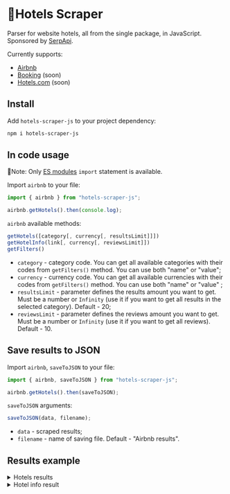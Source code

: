 # 🏨Hotels Scraper

Parser for website hotels, all from the single package, in JavaScript. Sponsored by [SerpApi](https://serpapi.com/).

Currently supports:

- [Airbnb](https://www.airbnb.com/)
- [Booking](https://www.booking.com/) (soon)
- [Hotels.com](https://hotels.com/) (soon)

## Install

Add `hotels-scraper-js` to your project dependency:

```bash
npm i hotels-scraper-js
```

## In code usage

📌Note: Only [ES modules](https://nodejs.org/api/esm.html) `import` statement is available.

Import `airbnb` to your file:

```javascript
import { airbnb } from "hotels-scraper-js";

airbnb.getHotels().then(console.log);
```

`airbnb` available methods:

```javascript
getHotels([category[, currency[, resultsLimit]]])
getHotelInfo(link[, currency[, reviewsLimit]])
getFilters()
```

- `category` - category code. You can get all available categories with their codes from `getFilters()` method. You can use both "name" or "value";
- `currency` - currency code. You can get all available currencies with their codes from `getFilters()` method. You can use both "name" or "value" ;
- `resultsLimit` - parameter defines the results amount you want to get. Must be a number or `Infinity` (use it if you want to get all results in the selected category). Default - 20;
- `reviewsLimit` - parameter defines the reviews amount you want to get. Must be a number or `Infinity` (use it if you want to get all reviews). Default - 10.

## Save results to JSON

Import `airbnb`, `saveToJSON` to your file:

```javascript
import { airbnb, saveToJSON } from "hotels-scraper-js";

airbnb.getHotels().then(saveToJSON);
```

`saveToJSON` arguments:

```javascript
saveToJSON(data, filename);
```

- `data` - scraped results;
- `filename` - name of saving file. Default - "Airbnb results".

## Results example

<details>
<summary>Hotels results</summary>

```json
[
  {
    "thumbnail": "https://a0.muscache.com/im/pictures/10833886/1edf8559_original.jpg?im_w=720",
    "title": "Hvar, Croatia",
    "distance": "Sea and harbor views",
    "dates": "Jul 23 – 30",
    "price": { "currency": "$", "value": 304 },
    "rating": 4.82,
    "link": "https://www.airbnb.com/rooms/735683?adults=1&category_tag=Tag%3A8536&children=0&infants=0&pets=0&search_mode=flex_destinations_search&check_in=2023-07-23&check_out=2023-07-30&previous_page_section_name=1000&federated_search_id=2998a5b1-9934-4d5d-a721-4a1065c45ca6"
  },
  ... and other hotels
]
```

</details>

<details>
<summary>Hotel info result</summary>

```json
{
  "name": "The Black A-Frame",
  "shortDescription": "Entire cabin hosted by Liga",
  "shortOverview": ["3 guests", "1 bedroom", "2 beds", "1 bath"],
  "highlights": [
    { "title": "Self check-in", "subtitle": "Check yourself in with the lockbox." },
    ... and other highlights
  ],
  "price": { "currency": "$", "perNight": 136, "cleaningFee": 32, "airbnbFee": 121 },
  "description": "Amazing and stylish A-frame house at the edge of the forest and at the bend of Peterupe river. Located 40km from Riga and 8km from Saulkrasti. Perfect place for your city escape.The spaceThe Black A-frame is located 10 min drive from the seaside and 10 min walk from Pabaži Lake. This place is quiet and very comfortable. Outside there is a terrace where you can enjoy magical forest view and bird songs. There is a small river next to house. House can accommodate up to three guests as we have one double bed in Loft and in living room we have sofa bed, so there is extra place to sleep if you have children with you. We are dog friendly, so bring your dog along with you on your visit. Pet fee 10 eur.We have hot tub near house and if you want, you can rent it for extra charge 60 eur.In our house there is only wood stove heating, you will be able to feel the countryside authenticity. Especially when the sun is down in the breezy nighttime the wood stove will warm you and your hearts. If you have no experience in wood stove heating, you’ll find instructions in our lovely cabin! Don’t forget to fire up wood stove first thing in the morning, because if cold outside, in the morning it might be chilly inside.If you desire - give us notice, at what time we should expect your arrival, so we can pre-heat house before you get here and after you have arrived you can continue heating the house yourself!If you have small children, please note that there is a porch with no railings and a river close to house. Please don't leave your kids without supervision and be responsible parents.",
  "sleepOptions": [
    { "room": "Bedroom", "bed": "1 double bed" },
    { "room": "Living room", "bed": "1 sofa bed" }
  ],
  "location": "Sēja, Latvia",
  "host": {
    "name": "Liga",
    "joined": "Joined in September 2018",
    "overview": ["604 Reviews", "Identity verified", "Superhost"],
    "responseInfo": { "responseRate": "100%", "responseTime": "within an hour" }
  },
  "link": "https://www.airbnb.com/rooms/43105686?adults=1&category_tag=Tag%3A8148&children=0&infants=0&pets=0&search_mode=flex_destinations_search&check_in=2023-04-16&check_out=2023-04-21&federated_search_id=c9f831f8-d4e6-43c1-b8eb-07e918081d52&source_impression_id=p3_1677412473_UOkZOXx5wDjAXVhD",
  "placeOffers": [
    "River view",
    "Hair dryer",
    "Shampoo",
    ... and other place offers
  ],
  "houseRules": [
    "3 guests maximum",
    "Pets allowed",
    "Check-in after 3:00 PM",
    ... and other house rules
  ],
  "safetyAndProperty": [
    "Pool/hot tub without a gate or lock",
    "Heights without rails or protection",
    ... and other safety & property
  ],
  "photos": [
    "https://a0.muscache.com/im/pictures/8dec2f7c-1c3e-402e-baea-4fd72af59621.jpg?aki_policy=large",
    "https://a0.muscache.com/im/pictures/1c1c4008-d617-4e9f-b5e3-aa38bc8c5c9a.jpg?aki_policy=large",
    ... and other photos
  ],
  "reviewsInfo": {
    "rating": 4.97,
    "totalReviews": 433,
    "reviews": [
      {
        "name": "Yana",
        "avatar": "https://a0.muscache.com/im/pictures/user/d9e91b91-c2fb-42d2-929d-02676dbc2b5a.jpg?im_w=240",
        "userPage": "https://www.airbnb.com/users/show/501742751",
        "date": "February 2023",
        "review": "This is a super cosy place. The view from the cabin on the river is breathtaking! We really liked the location. The host is very friendly and helpful. There was a power outage in the area, but the host immediately contacted the power crew to fix it, so we were able to spend the rest of our time enjoying all the house features. The wood stove is something amazing! The cabin is not big, but very stylish, cosy and comfortable.  I will definitely recommend this place!"
      },
    ... and other reviews
    ]
  }
}

```

</details>
